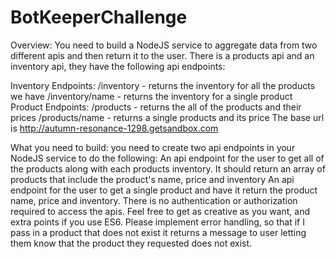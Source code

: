 # BotKeeperChallenge
Overview: 
You need to build a NodeJS service to aggregate data from two different apis and then return it to the user. There is a products api and an inventory api, they have the following api endpoints: 

Inventory Endpoints: 
/inventory - returns the inventory for all the products we have
/inventory/name - returns the inventory for a single product 
Product Endpoints: 
/products - returns the all of the products and their prices 
/products/name - returns a single products and its price
The base url is http://autumn-resonance-1298.getsandbox.com

What you need to build: 
you need to create two api endpoints in your NodeJS service to do the following:
An api endpoint for the user to get all of the products along with each products inventory. It should return an array of products that include the product's name, price and inventory
An api endpoint for the user to get a single product and have it return the product name, price and inventory. 
There is no authentication or authorization required to access the apis. Feel free to get as creative as you want, and extra points if you use ES6. Please implement error handling, so that if I pass in a product that does not exist it returns a message to user letting them know that the product they requested does not exist. 